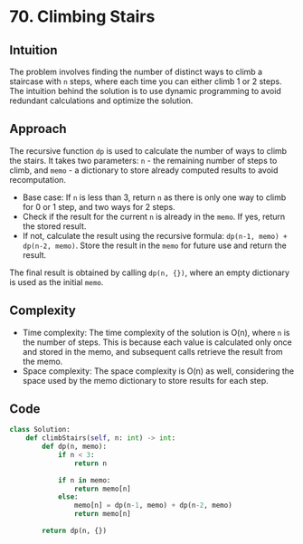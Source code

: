 # 70. Climbing Stairs

## Intuition

The problem involves finding the number of distinct ways to climb a staircase with `n` steps, where each time you can either climb 1 or 2 steps. The intuition behind the solution is to use dynamic programming to avoid redundant calculations and optimize the solution.

## Approach

The recursive function `dp` is used to calculate the number of ways to climb the stairs. It takes two parameters: `n` - the remaining number of steps to climb, and `memo` - a dictionary to store already computed results to avoid recomputation.

- Base case: If `n` is less than 3, return `n` as there is only one way to climb for 0 or 1 step, and two ways for 2 steps.
- Check if the result for the current `n` is already in the `memo`. If yes, return the stored result.
- If not, calculate the result using the recursive formula: `dp(n-1, memo) + dp(n-2, memo)`. Store the result in the `memo` for future use and return the result.

The final result is obtained by calling `dp(n, {})`, where an empty dictionary is used as the initial `memo`.

## Complexity

- Time complexity: The time complexity of the solution is O(n), where `n` is the number of steps. This is because each value is calculated only once and stored in the memo, and subsequent calls retrieve the result from the memo.
- Space complexity: The space complexity is O(n) as well, considering the space used by the memo dictionary to store results for each step.

## Code

```python
class Solution:
    def climbStairs(self, n: int) -> int:
        def dp(n, memo):
            if n < 3:
                return n
        
            if n in memo:
                return memo[n]
            else:
                memo[n] = dp(n-1, memo) + dp(n-2, memo)
                return memo[n]
    
        return dp(n, {})
```
